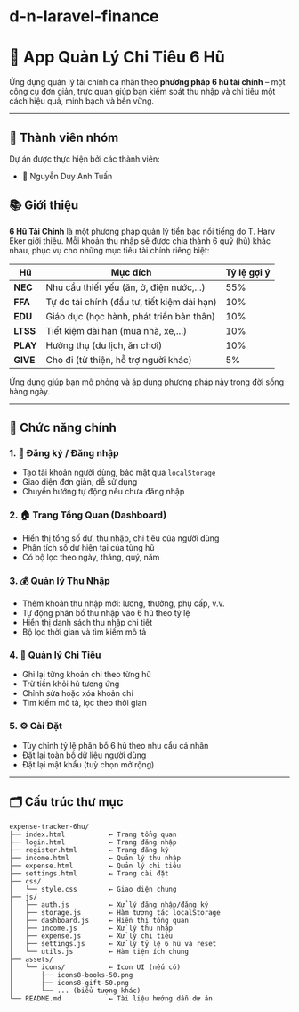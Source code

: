 # d-n-laravel-finance
# 💸 App Quản Lý Chi Tiêu 6 Hũ

Ứng dụng quản lý tài chính cá nhân theo **phương pháp 6 hũ tài chính** – một công cụ đơn giản, trực quan giúp bạn kiểm soát thu nhập và chi tiêu một cách hiệu quả, minh bạch và bền vững.

---
## 👥 Thành viên nhóm

Dự án được thực hiện bởi các thành viên:
- 🧑 Nguyễn Duy Anh Tuấn
## 📚 Giới thiệu

**6 Hũ Tài Chính** là một phương pháp quản lý tiền bạc nổi tiếng do T. Harv Eker giới thiệu. Mỗi khoản thu nhập sẽ được chia thành 6 quỹ (hũ) khác nhau, phục vụ cho những mục tiêu tài chính riêng biệt:

| Hũ | Mục đích | Tỷ lệ gợi ý |
|----|----------|-------------|
| **NEC** | Nhu cầu thiết yếu (ăn, ở, điện nước,...) | 55% |
| **FFA** | Tự do tài chính (đầu tư, tiết kiệm dài hạn) | 10% |
| **EDU** | Giáo dục (học hành, phát triển bản thân) | 10% |
| **LTSS** | Tiết kiệm dài hạn (mua nhà, xe,...) | 10% |
| **PLAY** | Hưởng thụ (du lịch, ăn chơi) | 10% |
| **GIVE** | Cho đi (từ thiện, hỗ trợ người khác) | 5% |

Ứng dụng giúp bạn mô phỏng và áp dụng phương pháp này trong đời sống hàng ngày.

---

## 🚀 Chức năng chính

### 1. 👤 Đăng ký / Đăng nhập
- Tạo tài khoản người dùng, bảo mật qua `localStorage`
- Giao diện đơn giản, dễ sử dụng
- Chuyển hướng tự động nếu chưa đăng nhập

### 2. 🏠 Trang Tổng Quan (Dashboard)
- Hiển thị tổng số dư, thu nhập, chi tiêu của người dùng
- Phân tích số dư hiện tại của từng hũ
- Có bộ lọc theo ngày, tháng, quý, năm

### 3. 💰 Quản lý Thu Nhập
- Thêm khoản thu nhập mới: lương, thưởng, phụ cấp, v.v.
- Tự động phân bổ thu nhập vào 6 hũ theo tỷ lệ
- Hiển thị danh sách thu nhập chi tiết
- Bộ lọc thời gian và tìm kiếm mô tả

### 4. 💸 Quản lý Chi Tiêu
- Ghi lại từng khoản chi theo từng hũ
- Trừ tiền khỏi hũ tương ứng
- Chỉnh sửa hoặc xóa khoản chi
- Tìm kiếm mô tả, lọc theo thời gian

### 5. ⚙️ Cài Đặt
- Tùy chỉnh tỷ lệ phân bổ 6 hũ theo nhu cầu cá nhân
- Đặt lại toàn bộ dữ liệu người dùng
- Đặt lại mật khẩu (tuỳ chọn mở rộng)

---
## 🗂️ Cấu trúc thư mục

~~~
expense-tracker-6hu/
├── index.html           ← Trang tổng quan
├── login.html           ← Trang đăng nhập
├── register.html        ← Trang đăng ký
├── income.html          ← Quản lý thu nhập
├── expense.html         ← Quản lý chi tiêu
├── settings.html        ← Trang cài đặt
├── css/
│   └── style.css        ← Giao diện chung
├── js/
│   ├── auth.js          ← Xử lý đăng nhập/đăng ký
│   ├── storage.js       ← Hàm tương tác localStorage
│   ├── dashboard.js     ← Hiển thị tổng quan
│   ├── income.js        ← Xử lý thu nhập
│   ├── expense.js       ← Xử lý chi tiêu
│   ├── settings.js      ← Xử lý tỷ lệ 6 hũ và reset
│   └── utils.js         ← Hàm tiện ích chung
├── assets/
│   └── icons/           ← Icon UI (nếu có)
│       ├── icons8-books-50.png
│       ├── icons8-gift-50.png
│       └── ... (biểu tượng khác)
└── README.md            ← Tài liệu hướng dẫn dự án
~~~

